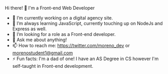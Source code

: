 Hi there! 👋
I'm a Front-end Web Developer

- 🔭 I’m currently working on a digital agency site.
- 🌱 I’m always learning JavaScript, currently touching up on NodeJs and Express as well.
- 👯 I’m looking for a role as a Front-end developer.
- 💬 Ask me about anything!
- 📫 How to reach me: https://twitter.com/moreno_dev or morenostudent1@gmail.com
- ⚡ Fun facts: I'm a dad of one! I have an AS Degree in CS however I'm self-taught in Front-end development.

